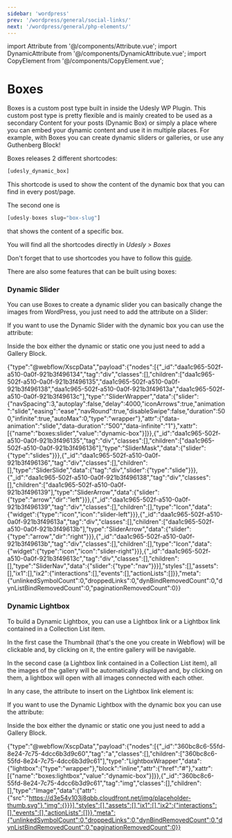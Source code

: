 ```yaml
---
sidebar: 'wordpress'
prev: '/wordpress/general/social-links/'
next: '/wordpress/general/php-elements/'
---
```

import Attribute from '@/components/Attribute.vue';
import DynamicAttribute from '@/components/DynamicAttribute.vue';
import CopyElement from '@/components/CopyElement.vue';


# Boxes

Boxes is a custom post type built in inside the Udesly WP Plugin. This custom post type is pretty flexible and is mainly created to be used as a secondary Content for your posts (Dynamic Box) or simply a place where you can embed your dynamic content and use it in multiple places. For example, with Boxes you can create dynamic sliders or galleries, or use any Guthenberg Block!

Boxes releases 2 different shortcodes:

```php
[udesly_dynamic_box]
```

This shortcode is used to show the content of the dynamic box that you can find in every post/page.

<div align="center">
  <g-image src="~/assets/images/dynamic-box.png" />
</div>


The second one is 

```php
[udesly-boxes slug="box-slug"]
```

that shows the content of a specific box.

You will find all the shortcodes directly in *Udesly > Boxes*

<div align="center">
  <g-image src="~/assets/images/udesly-box.png" />
</div>

Don't forget that to use shortcodes you have to follow this [guide](/wordpress/general/shortcodes/).

There are also some features that can be built using boxes:

### Dynamic Slider

You can use Boxes to create a dynamic slider you can basically change the images from WordPress, you just need to add the attribute on a Slider:

<DynamicAttribute name="boxes:slider" value="slug of the box" />

If you want to use the Dynamic Slider with the dynamic box you can use the attribute:

<Attribute name="boxes:slider" value="dynamic-box" />

Inside the box either the dynamic or static one you just need to add a Gallery Block.

<div align="center">
  <g-image src="~/assets/images/udesly-box-dynamic-galler.png" />
</div>


<CopyElement title="Dynamic Slider">{"type":"@webflow/XscpData","payload":{"nodes":[{"_id":"daa1c965-502f-a510-0a0f-921b3f496134","tag":"div","classes":[],"children":["daa1c965-502f-a510-0a0f-921b3f496135","daa1c965-502f-a510-0a0f-921b3f496138","daa1c965-502f-a510-0a0f-921b3f49613a","daa1c965-502f-a510-0a0f-921b3f49613c"],"type":"SliderWrapper","data":{"slider":{"navSpacing":3,"autoplay":false,"delay":4000,"iconArrows":true,"animation":"slide","easing":"ease","navRound":true,"disableSwipe":false,"duration":500,"infinite":true,"autoMax":0,"type":"wrapper"},"attr":{"data-animation":"slide","data-duration":"500","data-infinite":"1"},"xattr":[{"name":"boxes:slider","value":"dynamic-box"}]}},{"_id":"daa1c965-502f-a510-0a0f-921b3f496135","tag":"div","classes":[],"children":["daa1c965-502f-a510-0a0f-921b3f496136"],"type":"SliderMask","data":{"slider":{"type":"slides"}}},{"_id":"daa1c965-502f-a510-0a0f-921b3f496136","tag":"div","classes":[],"children":[],"type":"SliderSlide","data":{"tag":"div","slider":{"type":"slide"}}},{"_id":"daa1c965-502f-a510-0a0f-921b3f496138","tag":"div","classes":[],"children":["daa1c965-502f-a510-0a0f-921b3f496139"],"type":"SliderArrow","data":{"slider":{"type":"arrow","dir":"left"}}},{"_id":"daa1c965-502f-a510-0a0f-921b3f496139","tag":"div","classes":[],"children":[],"type":"Icon","data":{"widget":{"type":"icon","icon":"slider-left"}}},{"_id":"daa1c965-502f-a510-0a0f-921b3f49613a","tag":"div","classes":[],"children":["daa1c965-502f-a510-0a0f-921b3f49613b"],"type":"SliderArrow","data":{"slider":{"type":"arrow","dir":"right"}}},{"_id":"daa1c965-502f-a510-0a0f-921b3f49613b","tag":"div","classes":[],"children":[],"type":"Icon","data":{"widget":{"type":"icon","icon":"slider-right"}}},{"_id":"daa1c965-502f-a510-0a0f-921b3f49613c","tag":"div","classes":[],"children":[],"type":"SliderNav","data":{"slider":{"type":"nav"}}}],"styles":[],"assets":[],"ix1":[],"ix2":{"interactions":[],"events":[],"actionLists":[]}},"meta":{"unlinkedSymbolCount":0,"droppedLinks":0,"dynBindRemovedCount":0,"dynListBindRemovedCount":0,"paginationRemovedCount":0}}</CopyElement>

### Dynamic Lightbox

To build a Dynamic Lightbox, you can use a Lightbox link or a Lightbox link contained in a Collection List item.

In the first case the Thumbnail (that's the one you create in Webflow) will be clickable and, by clicking on it, the entire gallery will be navigable.

In the second case (a Lightbox link contained in a Collection List item), all the images of the gallery will be automatically displayed and, by clicking on them, a lightbox will open with all images connected with each other.

In any case, the attribute to insert on the Lightbox link element is:

<DynamicAttribute name="boxes:lightbox" value="slug of the box" />

If you want to use the Dynamic Lightbox with the dynamic box you can use the attribute:

<Attribute name="boxes:lightbox" value="dynamic-box" />

Inside the box either the dynamic or static one you just need to add a Gallery Block.

<div align="center">
  <g-image src="~/assets/images/udesly-box-dynamic-galler.png" />
</div>

<CopyElement title="Dynamic Lightbox">{"type":"@webflow/XscpData","payload":{"nodes":[{"_id":"360bc8c6-55fd-8e24-7c75-4dcc6b3d9c60","tag":"a","classes":[],"children":["360bc8c6-55fd-8e24-7c75-4dcc6b3d9c61"],"type":"LightboxWrapper","data":{"lightbox":{"type":"wrapper"},"block":"inline","attr":{"href":"#"},"xattr":[{"name":"boxes:lightbox","value":"dynamic-box"}]}},{"_id":"360bc8c6-55fd-8e24-7c75-4dcc6b3d9c61","tag":"img","classes":[],"children":[],"type":"Image","data":{"attr":{"src":"https://d3e54v103j8qbb.cloudfront.net/img/placeholder-thumb.svg"},"img":{}}}],"styles":[],"assets":[],"ix1":[],"ix2":{"interactions":[],"events":[],"actionLists":[]}},"meta":{"unlinkedSymbolCount":0,"droppedLinks":0,"dynBindRemovedCount":0,"dynListBindRemovedCount":0,"paginationRemovedCount":0}}</CopyElement>